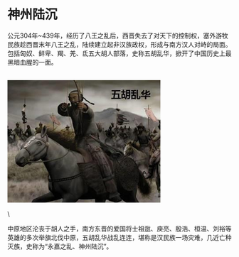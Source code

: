 # 神州陆沉

公元304年\~439年，经历了八王之乱后，西晋失去了对天下的控制权，塞外游牧民族趁西晋末年八王之乱，陆续建立起非汉族政权，形成与南方汉人对峙的局面。包括匈奴、鲜卑、羯、羌、氐五大胡人部落，史称五胡乱华，掀开了中国历史上最黑暗血腥的一面。

\
![](../.gitbook/assets/image.png)

\


中原地区沦丧于胡人之手，南方东晋的爱国将士祖逖、庾亮、殷浩、桓温、刘裕等英雄的多次举旗北伐中原，五胡乱华战乱连连，堪称是汉民族一场灾难，几近亡种灭族，史称为“永嘉之乱、神州陆沉”。
